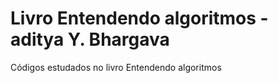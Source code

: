 # Livro Entendendo algoritmos - aditya Y. Bhargava

Códigos estudados no livro Entendendo algoritmos
